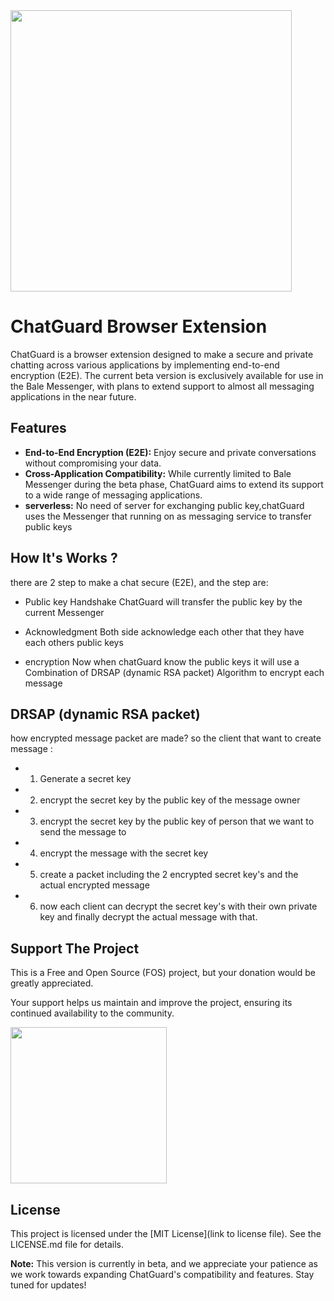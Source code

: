 <img width="450px" class="img-fluid" src="https://github.com/mostafa-kheibary/ChatGuard/assets/58364608/c0441f87-3f2f-4a24-bc32-672dd270cca1" />

# ChatGuard Browser Extension


ChatGuard is a browser extension designed to make a secure and private chatting across various applications by implementing end-to-end encryption (E2E). The current beta version is exclusively available for use in the Bale Messenger, with plans to extend support to almost all messaging applications in the near future.

## Features

- **End-to-End Encryption (E2E):** Enjoy secure and private conversations without compromising your data.
- **Cross-Application Compatibility:** While currently limited to Bale Messenger during the beta phase, ChatGuard aims to extend its support to a wide range of messaging applications.
- **serverless:** No need of server for exchanging public key,chatGuard uses the Messenger that running on as messaging service to transfer public keys

## How It's Works ?

there are 2 step to make a chat secure (E2E), and the step are:

- Public key Handshake
  ChatGuard will transfer the public key by the current Messenger

- Acknowledgment
  Both side acknowledge each other that they have each others public keys

- encryption
  Now when chatGuard know the public keys it will use a Combination of DRSAP (dynamic RSA packet) Algorithm to encrypt each message

## DRSAP (dynamic RSA packet)

how encrypted message packet are made? so the client that want to create message :

- 1. Generate a secret key

- 2. encrypt the secret key by the public key of the message owner

- 3. encrypt the secret key by the public key of person that we want to send the message to

- 4. encrypt the message with the secret key

- 5. create a packet including the 2 encrypted secret key's and the actual encrypted message

- 6. now each client can decrypt the secret key's with their own private key and finally decrypt the actual message with that.

## Support The Project

This is a Free and Open Source (FOS) project, but your donation would be greatly appreciated.

Your support helps us maintain and improve the project, ensuring its continued availability to the community.

<a href="https://www.coffeebede.com/mosidev"><img width="250px" class="img-fluid" src="https://coffeebede.ir/DashboardTemplateV2/app-assets/images/banner/default-yellow.svg" /></a>

## License

This project is licensed under the [MIT License](link to license file). See the LICENSE.md file for details.

**Note:** This version is currently in beta, and we appreciate your patience as we work towards expanding ChatGuard's compatibility and features. Stay tuned for updates!
